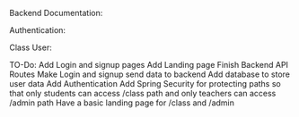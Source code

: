 Backend Documentation:

Authentication:

Class User:




TO-Do:
Add Login and signup pages
Add Landing page
Finish Backend API Routes
Make Login and signup send data to backend
Add database to store user data
Add Authentication 
Add Spring Security for protecting paths so that only students can access /class path and only teachers
can access /admin path
Have a basic landing page for /class and /admin